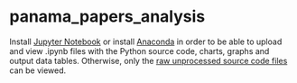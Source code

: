 # panama_papers_analysis

Install [Jupyter Notebook](https://jupyter.org/install) or install [Anaconda](https://docs.anaconda.com/anaconda/install/) in order to be able to upload and view .ipynb files with the Python source code, charts, graphs and output data tables. Otherwise, only the [raw unprocessed source code files](https://github.com/wileong/panama_papers_analysis/blob/master/Breaking%20Down%20the%20Panama%20Papers.ipynb?short_path=045fca6) can be viewed.
